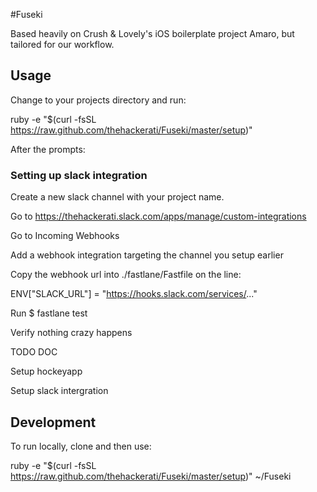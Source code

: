 #Fuseki

Based heavily on Crush & Lovely's iOS boilerplate project Amaro, but tailored for our workflow.

## Usage

Change to your projects directory and run:

ruby -e "$(curl -fsSL https://raw.github.com/thehackerati/Fuseki/master/setup)"


After the prompts:


### Setting up slack integration

Create a new slack channel with your project name.

Go to https://thehackerati.slack.com/apps/manage/custom-integrations

Go to Incoming Webhooks

Add a webhook integration targeting the channel you setup earlier

Copy the webhook url into ./fastlane/Fastfile on the line:

ENV["SLACK_URL"] = "https://hooks.slack.com/services/..."

Run  $ fastlane test

Verify nothing crazy happens






TODO DOC

Setup hockeyapp

Setup slack intergration


## Development

To run locally, clone and then use:

ruby -e "$(curl -fsSL https://raw.github.com/thehackerati/Fuseki/master/setup)" ~/Fuseki

